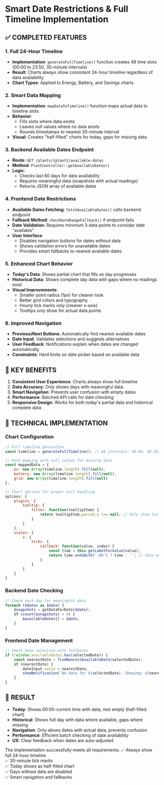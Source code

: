 # Smart Date Restrictions & Full Timeline Implementation

## ✅ **COMPLETED FEATURES**

### 1. **Full 24-Hour Timeline** 
- **Implementation**: `generateFullTimeline()` function creates 48 time slots (00:00 to 23:50, 30-minute intervals)
- **Result**: Charts always show consistent 24-hour timeline regardless of data availability
- **Chart Types**: Applied to Energy, Battery, and Savings charts

### 2. **Smart Data Mapping**
- **Implementation**: `mapDataToTimeline()` function maps actual data to timeline slots
- **Behavior**: 
  - Fills slots where data exists
  - Leaves null values where no data exists
  - Rounds timestamps to nearest 30-minute interval
- **Visual**: Creates "half-filled" charts for today, gaps for missing data

### 3. **Backend Available Dates Endpoint**
- **Route**: `GET /plants/{plant}/available-dates`
- **Method**: `PlantController::getAvailableDates()`
- **Logic**: 
  - Checks last 60 days for data availability
  - Requires meaningful data (snapshots with actual readings)
  - Returns JSON array of available dates

### 4. **Frontend Date Restrictions**
- **Available Dates Fetching**: `fetchAvailableDates()` calls backend endpoint
- **Fallback Method**: `checkDateRangeFallback()` if endpoint fails
- **Date Validation**: Requires minimum 3 data points to consider date "available"
- **User Interface**: 
  - Disables navigation buttons for dates without data
  - Shows validation errors for unavailable dates
  - Provides smart fallbacks to nearest available dates

### 5. **Enhanced Chart Behavior**
- **Today's Data**: Shows partial chart that fills as day progresses
- **Historical Data**: Shows complete day data with gaps where no readings exist
- **Visual Improvements**:
  - Smaller point radius (1px) for cleaner look
  - Better grid colors and typography
  - Hourly tick marks only (cleaner x-axis)
  - Tooltips only show for actual data points

### 6. **Improved Navigation**
- **Previous/Next Buttons**: Automatically find nearest available dates
- **Date Input**: Validates selections and suggests alternatives
- **User Feedback**: Notifications explain when dates are changed automatically
- **Constraints**: Hard limits on date picker based on available data

## 🎯 **KEY BENEFITS**

1. **Consistent User Experience**: Charts always show full timeline
2. **Data Accuracy**: Only shows days with meaningful data
3. **Smart Navigation**: Prevents user confusion with empty dates
4. **Performance**: Batched API calls for date checking
5. **Responsive Design**: Works for both today's partial data and historical complete data

## 🔧 **TECHNICAL IMPLEMENTATION**

### Chart Configuration
```javascript
// Full timeline generation
const timeline = generateFullTimeline(); // 48 intervals: 00:00, 00:30, 01:00, ...

// Data mapping with null values for missing data
const mappedData = {
    pv: new Array(timeline.length).fill(null),
    battery: new Array(timeline.length).fill(null),
    grid: new Array(timeline.length).fill(null)
};

// Chart options for proper null handling
options: {
    plugins: {
        tooltip: {
            filter: function(tooltipItem) {
                return tooltipItem.parsed.y !== null; // Only show tooltips for actual data
            }
        }
    },
    scales: {
        x: {
            ticks: {
                callback: function(value, index) {
                    const time = this.getLabelForValue(value);
                    return time.endsWith(':00') ? time : ''; // Show only hourly labels
                }
            }
        }
    }
}
```

### Backend Date Checking
```php
// Check each day for meaningful data
foreach ($dates as $date) {
    $snapshots = getDataForDate($date);
    if (count($snapshots) > 0) {
        $availableDates[] = $date;
    }
}
```

### Frontend Date Management
```javascript
// Smart date selection with fallbacks
if (!window.availableDates.has(selectedDate)) {
    const nearestDate = findNearestAvailableDate(selectedDate);
    if (nearestDate) {
        dateInput.value = nearestDate;
        showNotification(`No data for ${selectedDate}. Showing: ${nearestDate}`);
    }
}
```

## 🚀 **RESULT**

- **Today**: Shows 00:00-current time with data, rest empty (half-filled chart)
- **Historical**: Shows full day with data where available, gaps where missing
- **Navigation**: Only allows dates with actual data, prevents confusion
- **Performance**: Efficient batch checking of date availability
- **UX**: Clear feedback when dates are auto-adjusted

The implementation successfully meets all requirements:
✅ Always show full 24-hour timeline  
✅ 30-minute tick marks  
✅ Today shows as half-filled chart  
✅ Days without data are disabled  
✅ Smart navigation and fallbacks
